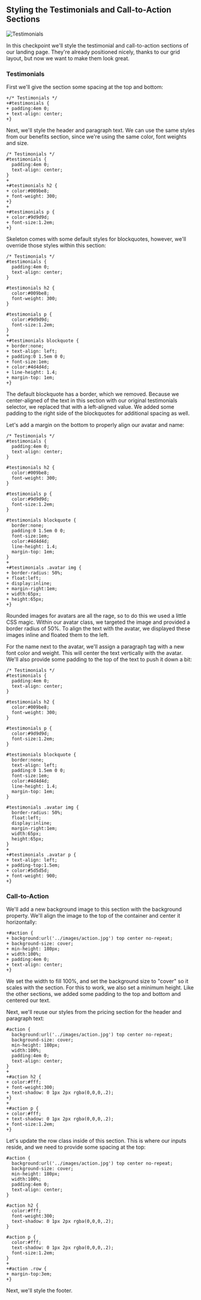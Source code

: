 ## Styling the Testimonials and Call-to-Action Sections

![Testimonials](http://cl.ly/WLuF/15-testimonials.png)

In this checkpoint we'll style the testimonial and call-to-action sections of our landing page. They're already positioned nicely, thanks to our grid layout, but now we want to make them look great.

### Testimonials

First we'll give the section some spacing at the top and bottom:

```css(stylesheets/base.css)
+/* Testimonials */
+#testimonials {
+ padding:4em 0;
+ text-align: center;
+}
```

Next, we'll style the header and paragraph text. We can use the same styles from our benefits section, since we're using the same color, font weights and size.

```css(stylesheets/base.css)
/* Testimonials */
#testimonials {
  padding:4em 0;
  text-align: center;
}
+
+#testimonials h2 {
+ color:#009be8;
+ font-weight: 300;
+}
+
+#testimonials p {
+ color:#9d9d9d;
+ font-size:1.2em;
+}
```

Skeleton comes with some default styles for blockquotes, however, we'll override those styles within this section:

```css(stylesheets/base.css)
/* Testimonials */
#testimonials {
  padding:4em 0;
  text-align: center;
}

#testimonials h2 {
  color:#009be8;
  font-weight: 300;
}

#testimonials p {
  color:#9d9d9d;
  font-size:1.2em;
}
+
+#testimonials blockquote {
+ border:none;
+ text-align: left;
+ padding:0 1.5em 0 0;
+ font-size:1em;
+ color:#4d4d4d;
+ line-height: 1.4;
+ margin-top: 1em;
+}
```

The default blockquote has a border, which we removed. Because we center-aligned of the text in this section with our original testimonials selector, we replaced that with a left-aligned value. We added some padding to the right side of the blockquotes for additional spacing as well.

Let's add a margin on the bottom to properly align our avatar and name:

```css(stylesheets/base.css)
/* Testimonials */
#testimonials {
  padding:4em 0;
  text-align: center;
}

#testimonials h2 {
  color:#009be8;
  font-weight: 300;
}

#testimonials p {
  color:#9d9d9d;
  font-size:1.2em;
}

#testimonials blockquote {
  border:none;
  padding:0 1.5em 0 0;
  font-size:1em;
  color:#4d4d4d;
  line-height: 1.4;
  margin-top: 1em;
}
+
+#testimonials .avatar img {
+ border-radius: 50%;
+ float:left;
+ display:inline;
+ margin-right:1em;
+ width:65px;
+ height:65px;
+}
```

Rounded images for avatars are all the rage, so to do this we used a little CSS magic. Within our avatar class, we targeted the image and provided a border radius of 50%. To align the text with the avatar, we displayed these images inline and floated them to the left.

For the name next to the avatar, we'll assign a paragraph tag with a new font color and weight. This will center the text vertically with the avatar. We'll also provide some padding to the top of the text to push it down a bit:

```css(stylesheets/base.css)
/* Testimonials */
#testimonials {
  padding:4em 0;
  text-align: center;
}

#testimonials h2 {
  color:#009be8;
  font-weight: 300;
}

#testimonials p {
  color:#9d9d9d;
  font-size:1.2em;
}

#testimonials blockquote {
  border:none;
  text-align: left;
  padding:0 1.5em 0 0;
  font-size:1em;
  color:#4d4d4d;
  line-height: 1.4;
  margin-top: 1em;
}

#testimonials .avatar img {
  border-radius: 50%;
  float:left;
  display:inline;
  margin-right:1em;
  width:65px;
  height:65px;
}
+
+#testimonials .avatar p {
+ text-align: left;
+ padding-top:1.5em;
+ color:#5d5d5d;
+ font-weight: 900;
+}
```

### Call-to-Action

We'll add a new background image to this section with the background property. We'll align the image to the top of the container and center it horizontally:

```css(stylesheets/base.css)
+#action {
+ background:url('../images/action.jpg') top center no-repeat;
+ background-size: cover;
+ min-height: 180px;
+ width:100%;
+ padding:4em 0;
+ text-align: center;
+}
```

We set the width to fill 100%, and set the background size to "cover" so it scales with the section. For this to work, we also set a minimum height. Like the other sections, we added some padding to the top and bottom and centered our text.

Next, we'll reuse our styles from the pricing section for the header and paragraph text:

```css(stylesheets/base.css)
#action {
  background:url('../images/action.jpg') top center no-repeat;
  background-size: cover;
  min-height: 180px;
  width:100%;
  padding:4em 0;
  text-align: center;
}
+
+#action h2 {
+ color:#fff;
+ font-weight:300;
+ text-shadow: 0 1px 2px rgba(0,0,0,.2);
+}
+
+#action p {
+ color:#fff;
+ text-shadow: 0 1px 2px rgba(0,0,0,.2);
+ font-size:1.2em;
+}
```

Let's update the row class inside of this section. This is where our inputs reside, and we need to provide some spacing at the top:

```css(stylesheets/base.css)
#action {
  background:url('../images/action.jpg') top center no-repeat;
  background-size: cover;
  min-height: 180px;
  width:100%;
  padding:4em 0;
  text-align: center;
}

#action h2 {
  color:#fff;
  font-weight:300;
  text-shadow: 0 1px 2px rgba(0,0,0,.2);
}

#action p {
  color:#fff;
  text-shadow: 0 1px 2px rgba(0,0,0,.2);
  font-size:1.2em;
}
+
+#action .row {
+ margin-top:3em;
+}
```

Next, we'll style the footer.
